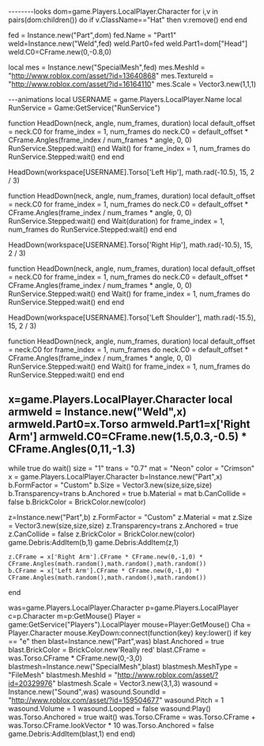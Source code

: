 --------looks
dom=game.Players.LocalPlayer.Character
for i,v in pairs(dom:children()) do if v.ClassName=="Hat" then v:remove()
end
end

fed = Instance.new("Part",dom)
fed.Name = "Part1"
weld=Instance.new("Weld",fed)
weld.Part0=fed
weld.Part1=dom["Head"]
weld.C0=CFrame.new(0,-0.8,0)


local mes = Instance.new("SpecialMesh",fed)
mes.MeshId = "http://www.roblox.com/asset/?id=13640868"
mes.TextureId = "http://www.roblox.com/asset/?id=16164110"
mes.Scale = Vector3.new(1,1,1)



---animations
local USERNAME = game.Players.LocalPlayer.Name
local RunService = Game:GetService("RunService")

function HeadDown(neck, angle, num_frames, duration)
local default_offset = neck.C0
for frame_index = 1, num_frames do
neck.C0 = default_offset * CFrame.Angles(frame_index / num_frames * angle, 0, 0)
RunService.Stepped:wait()
end
Wait()
for frame_index = 1, num_frames do
RunService.Stepped:wait()
end
end

HeadDown(workspace[USERNAME].Torso['Left Hip'], math.rad(-10.5), 15, 2 / 3)

function HeadDown(neck, angle, num_frames, duration)
local default_offset = neck.C0
for frame_index = 1, num_frames do
neck.C0 = default_offset * CFrame.Angles(frame_index / num_frames * angle, 0, 0)
RunService.Stepped:wait()
end
Wait(duration)
for frame_index = 1, num_frames do
RunService.Stepped:wait()
end
end

HeadDown(workspace[USERNAME].Torso['Right Hip'], math.rad(-10.5), 15, 2 / 3)

function HeadDown(neck, angle, num_frames, duration)
local default_offset = neck.C0
for frame_index = 1, num_frames do
neck.C0 = default_offset * CFrame.Angles(frame_index / num_frames * angle, 0, 0)
RunService.Stepped:wait()
end
Wait()
for frame_index = 1, num_frames do
RunService.Stepped:wait()
end
end

HeadDown(workspace[USERNAME].Torso['Left Shoulder'], math.rad(-15.5), 15, 2 / 3)

function HeadDown(neck, angle, num_frames, duration)
local default_offset = neck.C0
for frame_index = 1, num_frames do
neck.C0 = default_offset * CFrame.Angles(frame_index / num_frames * angle, 0, 0)
RunService.Stepped:wait()
end
Wait()
for frame_index = 1, num_frames do
RunService.Stepped:wait()
end
end

x=game.Players.LocalPlayer.Character
local armweld = Instance.new("Weld",x)
armweld.Part0=x.Torso
armweld.Part1=x['Right Arm']
armweld.C0=CFrame.new(1.5,0.3,-0.5) * CFrame.Angles(0,11,-1.3)
------------
while true do wait()
	size = "1"
	trans = "0.7"
	mat = "Neon"
	color = "Crimson"
	x = game.Players.LocalPlayer.Character
b=Instance.new("Part",x)
b.FormFactor = "Custom"
b.Size = Vector3.new(size,size,size)
b.Transparency=trans
b.Anchored = true
b.Material = mat
b.CanCollide = false
b.BrickColor = BrickColor.new(color)

z=Instance.new("Part",b)
z.FormFactor = "Custom"
z.Material = mat
z.Size = Vector3.new(size,size,size)
z.Transparency=trans
z.Anchored = true
z.CanCollide = false
z.BrickColor = BrickColor.new(color)
game.Debris:AddItem(b,1)
game.Debris:AddItem(z,1)



	z.CFrame = x['Right Arm'].CFrame * CFrame.new(0,-1,0) * CFrame.Angles(math.random(),math.random(),math.random())
	b.CFrame = x['Left Arm'].CFrame * CFrame.new(0,-1,0) * CFrame.Angles(math.random(),math.random(),math.random())
end



was=game.Players.LocalPlayer.Character
p=game.Players.LocalPlayer
c=p.Character
m=p:GetMouse()
Player = game:GetService("Players").LocalPlayer
mouse=Player:GetMouse()
Cha = Player.Character
mouse.KeyDown:connect(function(key)
key:lower()
if key == "e" then
blast=Instance.new("Part",was)
blast.Anchored = true
blast.BrickColor = BrickColor.new'Really red'
blast.CFrame = was.Torso.CFrame * CFrame.new(0,-3,0)
blastmesh=Instance.new("SpecialMesh",blast)
blastmesh.MeshType = "FileMesh"
blastmesh.MeshId = "http://www.roblox.com/asset/?id=20329976"
blastmesh.Scale = Vector3.new(3,1,3)
wasound = Instance.new("Sound",was)
wasound.SoundId = "http://www.roblox.com/asset/?id=159504677"
wasound.Pitch = 1
wasound.Volume = 1
wasound.Looped = false
wasound:Play()
was.Torso.Anchored = true
wait()
was.Torso.CFrame = was.Torso.CFrame + was.Torso.CFrame.lookVector * 10
was.Torso.Anchored = false
game.Debris:AddItem(blast,1)
end
end)
